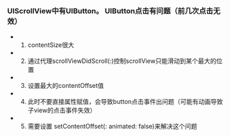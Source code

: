 ### UIScrollView中有UIButton。 UIButton点击有问题（前几次点击无效）
- 1. contentSize很大
- 2. 通过代理scrollViewDidScroll(:)控制scrollView只能滑动到某个最大的位置
- 3. 设置最大的contentOffset值
- 4. 此时不要直接属性赋值，会导致button点击事件出问题（可能有动画导致子view的点击事件失效）
- 5. 需要设置 setContentOffset(: animated: false)来解决这个问题
